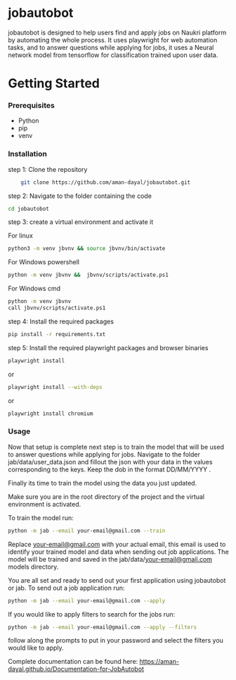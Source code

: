 # jobautobot

jobautobot is designed to help users find and apply jobs on Naukri platform by automating the whole process.
It uses playwright for web automation tasks, and to answer questions while applying for jobs, it uses a Neural network model from tensorflow for classification trained upon user data.

# Getting Started

### Prerequisites
- Python
- pip
- venv

### Installation

step 1: Clone the repository
```bash
    git clone https://github.com/aman-dayal/jobautobot.git
```
step 2: Navigate to the folder containing the code  
```bash
cd jobautobot
```
step 3: create a virtual environment and activate it

For linux
```bash
python3 -m venv jbvnv && source jbvnv/bin/activate
```
For Windows powershell
```bash
python -m venv jbvnv &&  jbvnv/scripts/activate.ps1
```
For Windows cmd
```bash
python -m venv jbvnv
call jbvnv/scripts/activate.ps1
```
step 4: Install the required packages
```bash
pip install -r requirements.txt
```
step 5: Install the required playwright packages and browser binaries
```bash
playwright install
```
or
```bash
playwright install --with-deps
```
or
```bash
playwright install chromium
```
### Usage

Now that setup is complete next step is to train the model that will be used to answer questions while applying for jobs. Navigate to the folder jab/data/user_data.json and fillout the json with your data in the values corresponding to the keys.
Keep the dob in the format DD/MM/YYYY .

Finally its time to train the model using the data you just updated.

Make sure you are in the root directory of the project and the virtual environment is activated.

To train the model run:
```bash
python -m jab --email your-email@gmail.com --train
```
Replace your-email@gmail.com with your actual email, this email is used to identify your trained model and data when sending out job applications. The model will be trained and saved in the jab/data/your-email@gmail.com models directory.

You are all set and ready to send out your first application using jobautobot or jab. To send out a job application run:
```bash
python -m jab --email your-email@gmail.com --apply
```
If you would like to apply filters to search for the jobs run:
```bash
python -m jab --email your-email@gmail.com --apply --filters
```
follow along the prompts to put in your password and select the filters you would like to apply.

Complete documentation can be found here: https://aman-dayal.github.io/Documentation-for-JobAutobot
